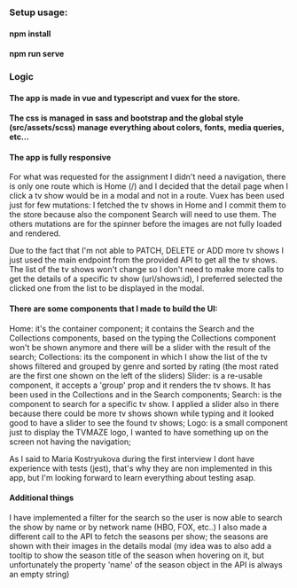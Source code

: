 ### Setup usage:

#### npm install

#### npm run serve

### Logic

#### The app is made in vue and typescript and vuex for the store.

#### The css is managed in sass and bootstrap and the global style (src/assets/scss) manage everything about colors, fonts, media queries, etc...

#### The app is fully responsive

For what was requested for the assignment I didn't need a navigation, there is only one route which is Home (/)
and I decided that the detail page when I click a tv show would be in a modal and not in a route.
Vuex has been used just for few mutations: I fetched the tv shows in Home and I commit them to the store because also the component Search will need to use them.
The others mutations are for the spinner before the images are not fully loaded and rendered.

Due to the fact that I'm not able to PATCH, DELETE or ADD more tv shows I just used the main endpoint from the provided API to get all the tv shows.
The list of the tv shows won't change so I don't need to make more calls to get the details of a specific tv show (url/shows:id), I preferred selected the clicked one from the list to be displayed in the modal.

#### There are some components that I made to build the UI:

Home: it's the container component; it contains the Search and the Collections components, based on the typing the Collections component won't be shown anymore and there will be a slider with the result of the search;
Collections: its the component in which I show the list of the tv shows filtered and grouped by genre and sorted by rating (the most rated are the first one shown on the left of the sliders)
Slider: is a re-usable component, it accepts a 'group' prop and it renders the tv shows. It has been used in the Collections and in the Search components;
Search: is the component to search for a specific tv show. I applied a slider also in there because there could be more tv shows shown while typing and it looked good to have a slider to see the found tv shows;
Logo: is a small component just to display the TVMAZE logo, I wanted to have something up on the screen not having the navigation;

As I said to Maria Kostryukova during the first interview I dont have experience with tests (jest), that's why they are non implemented in this app, but I'm looking forward to learn everything about testing asap.

#### Additional things

I have implemented a filter for the search so the user is now able to search the show by name or by network name (HBO, FOX, etc..)
I also made a different call to the API to fetch the seasons per show; the seasons are shown with their images in the details modal (my idea was to also add a tooltip to show the season title of the season when hovering on it, but unfortunately the property 'name' of the season object in the API is always an empty string)

